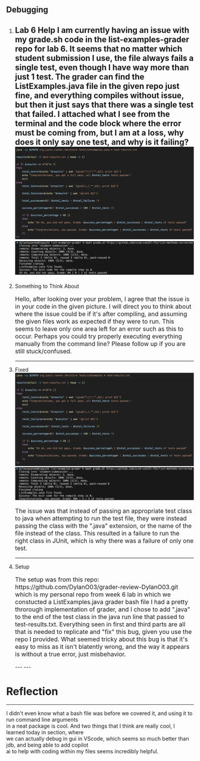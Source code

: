 Debugging
---
  1) Lab 6 Help
     I am currently having an issue with my grade.sh code in the list-examples-grader repo for lab 6.
     It seems that no matter which student submission I use, the file always fails a single test,
     even though I have way more than just 1 test. The grader can find the ListExamples.java file in
     the given repo just fine, and everything compiles without issue, but then it just says that there
     was a single test that failed. I attached what I see from the terminal and the code block where the
     error must be coming from, but I am at a loss, why does it only say one test, and why is it failing?
     ![Code symptom](Symptom2.png) ![Command line symptom](Symptom1.png)
     ---
  2) Something to Think About
     <p style="font-size:16px;">Hello, after looking over your problem, I agree that the issue is in your code in the given picture.
     I will direct you to think about where the issue could be if it's after compiling, and assuming the
     given files work as expected if they were to run. This seems to leave only one area left for an error
     such as this to occur. Perhaps you could try properly executing everything manually from the command
     line? Please follow up if you are still stuck/confused.</p>
     
     ---
  3) Fixed
     ![Code fixed](Fixed2.png) ![Command line fixed](Fixed1.png)
     <p style="font-size:16px;">The issue was that instead of passing an appropriate test class to java  
     when attempting to run the test file, they were instead passing the class with the ".java" extension,  
     or the name of the file instead of the class. This resulted in a failure to run the right class in  
     JUnit, which is why there was a failure of only one test.</p>
     
     ---
  4) Setup
     <p style="font-size:16px;">The setup was from this repo: https://github.com/DylanO03/grader-review-DylanO03.git  
     which is my personal repo from week 6 lab in which we constucted a ListExamples.java grader bash file  
     I had a pretty throrough implementation of grader, and I chose to add ".java" to the end of the test  
     class in the java run line that passed to test-results.txt. Everything seen in first and third parts  
     are all that is needed to replicate and "fix" this bug, given you use the repo I provided. What seemed  
     tricky about this bug is that it's easy to miss as it isn't blatently wrong, and the way it appears  
     is without a true error, just misbehavior.</p>
     ---
     ---
# Reflection
---
  I didn't even know what a bash file was before we covered it, and using it to run command line arguments  
  in a neat package is cool. And two things that I think are really cool, I learned today in section, where  
  we can actually debug in gui in VScode, which seems so much better than jdb, and being able to add copilot  
  ai to help with coding within my files seems incredibly helpful.
